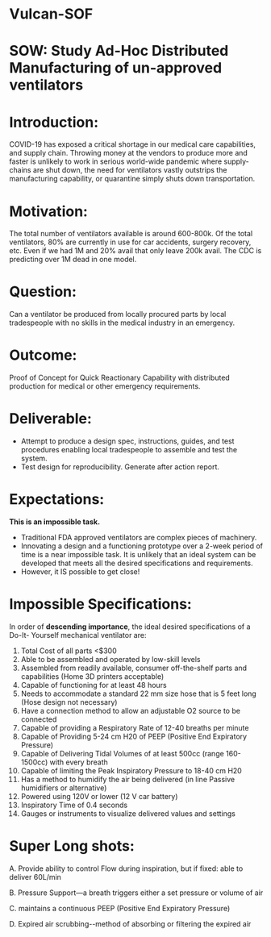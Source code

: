 # Vulcan-SOF

# SOW: Study Ad-Hoc Distributed Manufacturing of un-approved ventilators

# Introduction:
COVID-19 has exposed a critical shortage in our medical care capabilities, and supply chain. Throwing money at the vendors to produce more and faster is unlikely to work in serious world-wide pandemic where supply-chains are shut down, the need for ventilators vastly outstrips the manufacturing capability, or quarantine simply shuts down transportation.

# Motivation:
The total number of ventilators available is around 600-800k. Of the total ventilators, 80% are currently in use for car accidents, surgery recovery, etc. Even if we had 1M and 20% avail that only leave 200k avail. The CDC is predicting over 1M dead in one model.

# Question:
Can a ventilator be produced from locally procured parts by local tradespeople with no skills in the medical industry in an emergency.

# Outcome:
Proof of Concept for Quick Reactionary Capability with distributed production for medical or other emergency requirements.

# Deliverable:
* Attempt to produce a design spec, instructions, guides, and test procedures enabling local tradespeople to assemble and test the system.
* Test design for reproducibility. Generate after action report.

# Expectations:
**This is an impossible task.**

- Traditional FDA approved ventilators are complex pieces of machinery.
- Innovating a design and a functioning prototype over a 2-week period of time is a near impossible task. It is unlikely that an ideal system can be developed that meets all the desired specifications and requirements.
- However, it IS possible to get close!

# Impossible Specifications:
In order of **descending importance**, the ideal desired specifications of a Do-It- Yourself mechanical ventilator are:
1. Total Cost of all parts <$300
2. Able to be assembled and operated by low-skill levels
3. Assembled from readily available, consumer off-the-shelf parts and capabilities (Home
3D printers acceptable)
4. Capable of functioning for at least 48 hours
5. Needs to accommodate a standard 22 mm size hose that is 5 feet long (Hose design not
necessary)
6. Have a connection method to allow an adjustable O2 source to be connected
7. Capable of providing a Respiratory Rate of 12-40 breaths per minute
8. Capable of Providing 5-24 cm H20 of PEEP (Positive End Expiratory Pressure)
9. Capable of Delivering Tidal Volumes of at least 500cc (range 160-1500cc) with every
breath
10. Capable of limiting the Peak Inspiratory Pressure to 18-40 cm H20
11. Has a method to humidify the air being delivered (in line Passive humidifiers or
alternative)
12. Powered using 120V or lower (12 V car battery)
13. Inspiratory Time of 0.4 seconds
14. Gauges or instruments to visualize delivered values and settings

# Super Long shots:
A. Provide ability to control Flow during inspiration, but if fixed: able to deliver 60L/min

B. Pressure Support—a breath triggers either a set pressure or volume of
air

C. maintains a continuous PEEP (Positive End Expiratory Pressure)

D. Expired air scrubbing--method of absorbing or filtering the expired air
